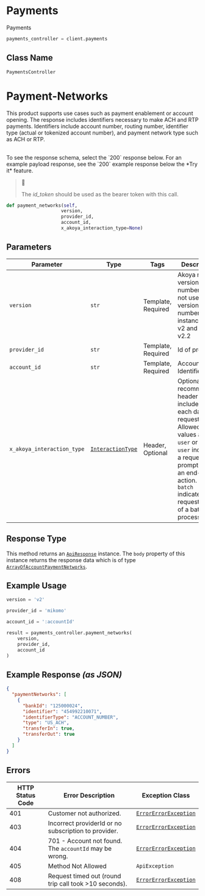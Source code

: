 # Payments

Payments

```python
payments_controller = client.payments
```

## Class Name

`PaymentsController`


# Payment-Networks

This product supports use cases such as payment enablement or account opening. The response includes identifiers necessary to make ACH and RTP payments. Identifiers include account number, routing number, identifier type (actual or tokenized account number), and payment network type such as ACH or RTP.

<br>
To see the response schema, select the `200` response below. For an example payload response, see the `200` example response below the *Try it* feature.

> 🛑
> 
> The *id_token* should be used as the bearer token with this call.

```python
def payment_networks(self,
                    version,
                    provider_id,
                    account_id,
                    x_akoya_interaction_type=None)
```

## Parameters

| Parameter | Type | Tags | Description |
|  --- | --- | --- | --- |
| `version` | `str` | Template, Required | Akoya major version number. Do not use minor version numbers. For instance, use v2 and not v2.2 |
| `provider_id` | `str` | Template, Required | Id of provider |
| `account_id` | `str` | Template, Required | Account Identifier |
| `x_akoya_interaction_type` | [`InteractionType`](../../doc/models/interaction-type.md) | Header, Optional | Optional but recommended header to include with each data request.<br>Allowed values are `user` or `batch`.<br>`user` indicates a request is prompted by an end-user action.<br>`batch` indicates the request is part of a batch process. |

## Response Type

This method returns an [`ApiResponse`](../../doc/api-response.md) instance. The `body` property of this instance returns the response data which is of type [`ArrayOfAccountPaymentNetworks`](../../doc/models/array-of-account-payment-networks.md).

## Example Usage

```python
version = 'v2'

provider_id = 'mikomo'

account_id = ':accountId'

result = payments_controller.payment_networks(
    version,
    provider_id,
    account_id
)
```

## Example Response *(as JSON)*

```json
{
  "paymentNetworks": [
    {
      "bankId": "125000024",
      "identifier": "454992210071",
      "identifierType": "ACCOUNT_NUMBER",
      "type": "US_ACH",
      "transferIn": true,
      "transferOut": true
    }
  ]
}
```

## Errors

| HTTP Status Code | Error Description | Exception Class |
|  --- | --- | --- |
| 401 | Customer not authorized. | [`ErrorErrorException`](../../doc/models/error-error-exception.md) |
| 403 | Incorrect providerId or no subscription to provider. | [`ErrorErrorException`](../../doc/models/error-error-exception.md) |
| 404 | 701 - Account not found. The `accountId` may be wrong. | [`ErrorErrorException`](../../doc/models/error-error-exception.md) |
| 405 | Method Not Allowed | `ApiException` |
| 408 | Request timed out (round trip call took >10 seconds). | [`ErrorErrorException`](../../doc/models/error-error-exception.md) |

